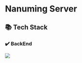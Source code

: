 # Nanuming Server

## 📚 Tech Stack

### ✔️ BackEnd

<img src="https://img.shields.io/badge/java 17-007396?style=for-the-badge&logo=openjdk&logoColor=white">
